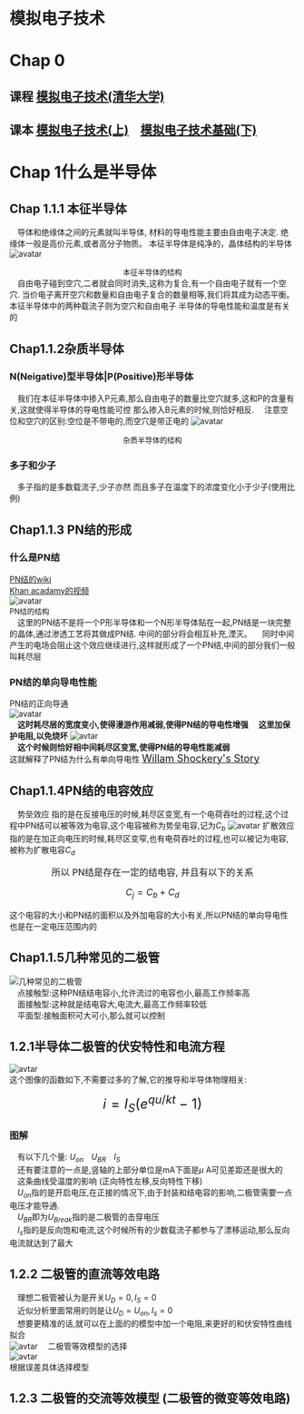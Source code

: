 # 模拟电子技术

# Chap 0

## 课程 [模拟电子技术(清华大学)](https://www.bilibili.com/video/BV1Vp411f71S)

## 课本 [模拟电子技术(上)](../TextBooks/%E6%A8%A1%E6%8B%9F%E7%94%B5%E5%AD%90%E6%8A%80%E6%9C%AF%E5%9F%BA%E7%A1%80%E4%B8%8A%EF%BC%89.pdf)&emsp;[模拟电子技术基础(下)](../TextBooks/%E6%A8%A1%E6%8B%9F%E7%94%B5%E5%AD%90%E6%8A%80%E6%9C%AF%E5%9F%BA%E7%A1%80(%E4%B8%8B).pdf)

# Chap 1什么是半导体

## Chap 1.1.1 本征半导体

&emsp;导体和绝缘体之间的元素就叫半导体, 材料的导电性能主要由自由电子决定.
绝缘体一般是高价元素,或者高分子物质。
本征半导体是纯净的，晶体结构的半导体
![avatar](./images/benzhengbdt.png)
<font size = 2><center>本征半导体的结构</center></font>
&emsp;自由电子碰到空穴,二者就会同时消失,这称为复合,有一个自由电子就有一个空穴.
当价电子离开空穴和数量和自由电子复合的数量相等,我们将其成为动态平衡。
本征半导体中的两种载流子则为空穴和自由电子
半导体的导电性能和温度是有关的

## Chap1.1.2杂质半导体

### N(Neigative)型半导体|P(Positive)形半导体

&emsp;我们在本征半导体中掺入P元素,那么自由电子的数量比空穴就多,这和P的含量有关,这就使得半导体的导电性能可控
那么掺入B元素的时候,则恰好相反.
&emsp;注意空位和空穴的区别:空位是不带电的,而空穴是带正电的
![avatar](./images/npbdt.png)
<font size = 2><center>杂质半导体的结构</center></font>

### 多子和少子  

&emsp;多子指的是多数载流子,少子亦然
而且多子在温度下的浓度变化小于少子(使用比例)

## Chap1.1.3 PN结的形成

### 什么是PN结  

[PN结的wiki](https://zh.wikipedia.org/wiki/Pn%E7%BB%93)         
[Khan acadamy的视频](https://www.bilibili.com/video/BV13t411S7AB)   
![avatar](images/Form%20of%20PN%20Not.png)      
<font size = 2>PN结的结构</center></font>  
&emsp;这里的PN结不是将一个P形半导体和一个N形半导体贴在一起,PN结是一块完整的晶体,通过渗透工艺将其做成PN结.
中间的部分将会相互补充,湮灭。
&emsp;同时中间产生的电场会阻止这个效应继续进行,这样就形成了一个PN结,中间的部分我们一般叫耗尽层

### PN结的单向导电性能  

PN结的正向导通  
![avatar](./images/PN%E7%BB%93%E6%AD%A3%E5%90%91%E5%AF%BC%E9%80%9A.png)     
<b>&emsp;这时耗尽层的宽度变小,使得漫游作用减弱,使得PN结的导电性增强</b>
<b>&emsp;这里加保护电阻,以免烧坏</b>
![avtar](./images/PN%E7%BB%93%E5%8F%8D%E5%90%91%E5%AF%BC%E9%80%9A.png)  
<b>&emsp;这个时候则恰好相中间耗尽区变宽,使得PN结的导电性能减弱</b>  
这就解释了PN结为什么有单向导电性
[<font size = 4>Willam Shockery's Story</font>](https://zh.wikipedia.org/wiki/%E5%A8%81%E5%BB%89%C2%B7%E8%82%96%E5%85%8B%E5%88%A9)

## Chap1.1.4PN结的电容效应  

&emsp;势垒效应
指的是在反接电压的时候,耗尽区变宽,有一个电荷吞吐的过程,这个过程中PN结可以被等效为电容,这个电容被称为势垒电容,记为$C_{b}$
![avatar](./images/%E5%8A%BF%E5%9E%92%E6%95%88%E5%BA%94.png)
扩散效应
指的是在加正向电压的时候,耗尽区变窄,也有电荷吞吐的过程,也可以被记为电容,被称为扩散电容$C_{d}$
<font size = 3><center>所以 PN结是存在一定的结电容, 并且有以下的关系</center></font>

<font size = 3><center>$C_{j} = C_{b} + C_{d}$</center></font>      
这个电容的大小和PN结的面积以及外加电容的大小有关,所以PN结的单向导电性也是在一定电压范围内的

## Chap1.1.5几种常见的二极管 

![几种常见的二极管](./images/%E5%87%A0%E7%A7%8D%E5%B8%B8%E8%A7%81%E7%9A%84%E4%BA%8C%E6%9E%81%E7%AE%A1.png)      
&emsp;点接触型:这种PN结结电容小,允许流过的电容也小,最高工作频率高       
&emsp;面接触型:这种就是结电容大,电流大,最高工作频率较低     
&emsp;平面型:接触面积可大可小,那么就可以控制 

## 1.2.1半导体二极管的伏安特性和电流方程 
![avtar](./images/%E4%BA%8C%E6%9E%81%E7%AE%A1%E7%9A%84%E4%BC%8F%E5%AE%89%E7%89%B9%E6%80%A7%E6%9B%B2%E7%BA%BF.png)   
这个图像的函数如下,不需要过多的了解,它的推导和半导体物理相关:     
<font size = 5><center>$i= I_{S}(e^{qu/kt}-1 )$</center></font>
### 图解
&emsp;有以下几个量:  $U_{on}$&emsp;$U_{BR}$&emsp;$I_{S}$&emsp;      
&emsp;还有要注意的一点是,竖轴的上部分单位是mA下面是$\mu$ A可见差距还是很大的     
&emsp;这条曲线受温度的影响 (正向特性左移,反向特性下移)  
&emsp;$U_{on}$指的是开启电压,在正接的情况下,由于封装和结电容的影响,二极管需要一点电压才能导通.  
&emsp;$U_{BR}$即为$U_{Break}$指的是二极管的击穿电压   
&emsp;$I_{s}$指的是反向饱和电流,这个时候所有的少数载流子都参与了漂移运动,那么反向电流就达到了最大   

## 1.2.2  二极管的直流等效电路
&emsp;理想二极管被认为是开关$U_{D}=0,I_{S}=0$       
&emsp;近似分析里面常用的则是让$U_{D}=U_{on},I_{s}=0$        
&emsp;想要更精准的话,就可以在上面的的模型中加一个电阻,来更好的和伏安特性曲线拟合       
![avtar](./images/%E4%BA%8C%E6%9E%81%E7%AE%A1%E7%9A%84%E7%9B%B4%E6%B5%81%E7%AD%89%E6%95%88%E7%94%B5%E8%B7%AF.png)
&emsp;二极管等效模型的选择  
![avtar](./images/%E4%BA%8C%E6%9E%81%E7%AE%A1%E7%9B%B4%E6%B5%81%E6%A8%A1%E5%9E%8B%E7%9A%84%E9%80%89%E6%8B%A9.png)       
根据误差具体选择模型

## 1.2.3 二极管的交流等效模型 (二极管的微变等效电路)





